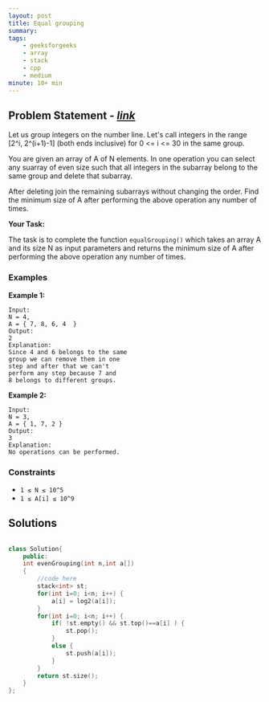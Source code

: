 ```yaml
---
layout: post
title: Equal grouping                     
summary:
tags:
    - geeksforgeeks
    - array
	- stack
    - cpp
    - medium
minute: 10+ min
---
```


## Problem Statement - [*link*](https://practice.geeksforgeeks.org/contest/gfg-weekly-coding-contest-88/problems/#)

Let us group integers on the number line. Let's call integers in the range [2^i, 2^(i+1)-1] (both ends inclusive) for 0 <= i <= 30 in the same group. 

You are given an array of A of N elements. In one operation you can select any suarray of even size such that all integers in the subarray belong to the same group and delete that subarray.

After deleting join the remaining subarrays without changing the order. Find the minimum size of A after performing the above operation any number of times.

**Your Task:** 

The task is to complete the function `equalGrouping()` which takes an array A and its size N as input parameters and returns the minimum size of A after performing the above operation any number of times.


### Examples

**Example 1:**   
```
Input: 
N = 4,
A = { 7, 8, 6, 4  }
Output:
2
Explanation:
Since 4 and 6 belongs to the same
group we can remove them in one
step and after that we can't
perform any step because 7 and
8 belongs to different groups.
```

**Example 2:**   
```
Input:
N = 3,
A = { 1, 7, 2 }
Output:
3
Explanation:
No operations can be performed.
```

### Constraints

+ `1 ≤ N ≤ 10^5`
+ `1 ≤ A[i] ≤ 10^9`

## Solutions

```cpp

class Solution{
	public:
	int evenGrouping(int n,int a[])
	{
		//code here
        stack<int> st;
        for(int i=0; i<n; i++) {
            a[i] = log2(a[i]);
        }
        for(int i=0; i<n; i++) {
            if( !st.empty() && st.top()==a[i] ) {
                st.pop();
            }
            else {
                st.push(a[i]);
            }
        }
		return st.size();
	}
};

```
